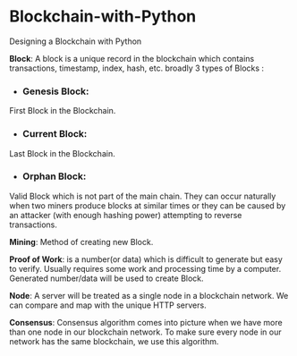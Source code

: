 # Blockchain-with-Python
Designing a Blockchain with Python


**Block**: A block is a unique record in the blockchain which contains transactions, timestamp, index, hash, etc. broadly 3 types of Blocks :

  - ### Genesis Block: 
  First Block in the Blockchain.
  - ### Current Block: 
  Last Block in the Blockchain.
  - ### Orphan Block: 
  Valid Block which is not part of the main chain. They can occur naturally when two miners produce blocks at similar times or they can be caused by an attacker (with enough hashing power) attempting to reverse transactions.
  
**Mining**: Method of creating new Block.

**Proof of Work**:  is a number(or data) which is difficult to generate but easy to verify. Usually requires some work and processing time by a computer. Generated number/data will be used to create Block.

**Node**: A server will be treated as a single node in a blockchain network. We can compare and map with the unique HTTP servers.

**Consensus**: Consensus algorithm comes into picture when we have more than one node in our blockchain network. To make sure every node in our network has the same blockchain, we use this algorithm.
